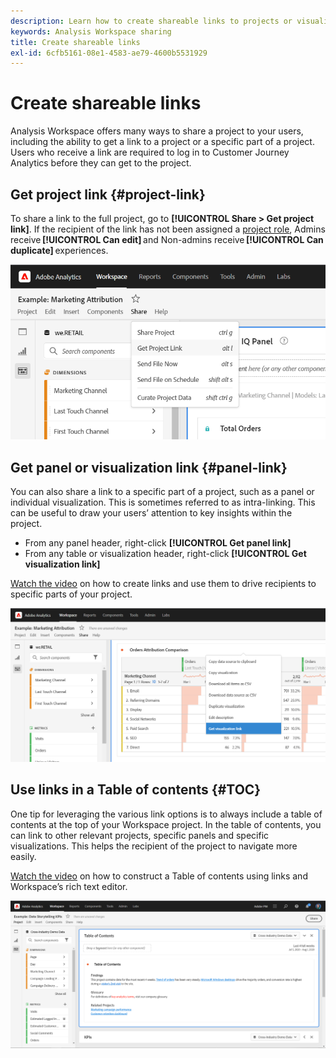 ```yaml
---
description: Learn how to create shareable links to projects or visualizations
keywords: Analysis Workspace sharing
title: Create shareable links
exl-id: 6cfb5161-08e1-4583-ae79-4600b5531929
---
```

# Create shareable links

Analysis Workspace offers many ways to share a project to your users, including the ability to get a link to a project or a specific part of a project. Users who receive a link are required to log in to Customer Journey Analytics before they can get to the project. 

## Get project link {#project-link} 

To share a link to the full project, go to **[!UICONTROL Share > Get project link]**. If the recipient of the link has not been assigned a [project role](https://experienceleague.adobe.com/docs/analytics/analyze/analysis-workspace/curate-share/share-projects.html), Admins receive **[!UICONTROL Can edit]** and Non-admins receive **[!UICONTROL Can duplicate]** experiences. 

![](assets/get-project-link.png)

## Get panel or visualization link {#panel-link} 

You can also share a link to a specific part of a project, such as a panel or individual visualization. This is sometimes referred to as intra-linking. This can be useful to draw your users’ attention to key insights within the project.  

* From any panel header, right-click **[!UICONTROL Get panel link]** 
* From any table or visualization header, right-click **[!UICONTROL Get visualization link]** 

[Watch the video](https://experienceleague.adobe.com/docs/analytics-learn/tutorials/analysis-workspace/visualizations/intra-linking-in-analysis-workspace.html) on how to create links and use them to drive recipients to specific parts of your project. 

![](assets/get-viz-link.png)

## Use links in a Table of contents {#TOC} 

One tip for leveraging the various link options is to always include a table of contents at the top of your Workspace project. In the table of contents, you can link to other relevant projects, specific panels and specific visualizations. This helps the recipient of the project to navigate more easily.  

[Watch the video](https://experienceleague.adobe.com/docs/analytics-learn/tutorials/analysis-workspace/navigating-workspace-projects/create-a-toc-in-analysis-workspace.html) on how to construct a Table of contents using links and Workspace’s rich text editor. 

![](assets/toc.png)
